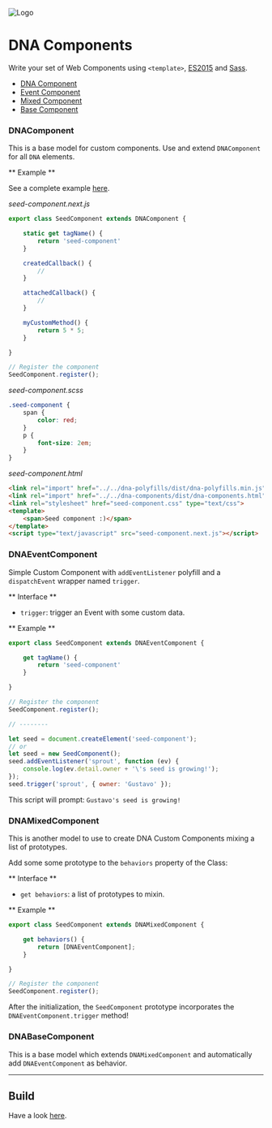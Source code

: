 ![Logo](https://gitlab.com/dna-components/dna-design/raw/master/logos/logo-raster-128.png)

# DNA Components

Write your set of Web Components using `<template>`, [ES2015](https://github.com/lukehoban/es6features) and [Sass](http://sass-lang.com/).

* [DNA Component](#DNAComponent)
* [Event Component](#DNAEventComponent)
* [Mixed Component](#DNAMixedComponent)
* [Base Component](#DNABaseComponent)

### DNAComponent

This is a base model for custom components. Use and extend `DNAComponent` for all `DNA` elements.

** Example **

See a complete example [here](https://gitlab.com/dna-components/dna-seed-component).

*seed-component.next.js*

```js
export class SeedComponent extends DNAComponent {

    static get tagName() {
        return 'seed-component'
    }

    createdCallback() {
        //
    }

    attachedCallback() {
        //
    }

    myCustomMethod() {
        return 5 * 5;
    }

}

// Register the component
SeedComponent.register();
```

*seed-component.scss*

```scss
.seed-component {
    span {
        color: red;
    }
    p {
        font-size: 2em;
    }
}

```

*seed-component.html*

```html
<link rel="import" href="../../dna-polyfills/dist/dna-polyfills.min.js">
<link rel="import" href="../../dna-components/dist/dna-components.html">
<link rel="stylesheet" href="seed-component.css" type="text/css">
<template>
	<span>Seed component :)</span>
</template>
<script type="text/javascript" src="seed-component.next.js"></script>
```

### DNAEventComponent
Simple Custom Component with `addEventListener` polyfill and a `dispatchEvent` wrapper named `trigger`.

** Interface **
* `trigger`: trigger an Event with some custom data.

** Example **

```js
export class SeedComponent extends DNAEventComponent {

    get tagName() {
        return 'seed-component'
    }

}

// Register the component
SeedComponent.register();

// --------

let seed = document.createElement('seed-component');
// or
let seed = new SeedComponent();
seed.addEventListener('sprout', function (ev) {
    console.log(ev.detail.owner + '\'s seed is growing!');
});
seed.trigger('sprout', { owner: 'Gustavo' });
```

This script will prompt: `Gustavo's seed is growing!`

### DNAMixedComponent
This is another model to use to create DNA Custom Components mixing a list of prototypes.

Add some some prototype to the `behaviors` property of the Class:

** Interface **
* `get behaviors`: a list of prototypes to mixin.

** Example **

```js
export class SeedComponent extends DNAMixedComponent {

    get behaviors() {
        return [DNAEventComponent];
    }

}

// Register the component
SeedComponent.register();
```

After the initialization, the `SeedComponent` prototype incorporates the `DNAEventComponent.trigger` method!

### DNABaseComponent

This is a base model which extends `DNAMixedComponent` and automatically add `DNAEventComponent` as behavior.

---

## Build

Have a look [here](https://gitlab.com/dna-components/dna-docs/blob/master/tutorials/build.md).
